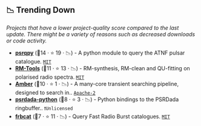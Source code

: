 ## 📉 Trending Down

_Projects that have a lower project-quality score compared to the last update. There might be a variety of reasons such as decreased downloads or code activity._

- <b><a href="https://psrqpy.readthedocs.io">psrqpy</a></b> (🥇14 ·  ⭐ 19 · 📉) - A python module to query the ATNF pulsar catalogue. <code><a href="http://bit.ly/34MBwT8">MIT</a></code> <code><img src="https://www.python.org/static/favicon.ico" style="display:inline;" width="13" height="13"></code>
- <b><a href="https://github.com/CIRADA-Tools/RM-Tools/wiki">RM-Tools</a></b> (🥇11 ·  ⭐ 13 · 📉) - RM-synthesis, RM-clean and QU-fitting on polarised radio spectra. <code><a href="http://bit.ly/34MBwT8">MIT</a></code> <code><img src="https://www.python.org/static/favicon.ico" style="display:inline;" width="13" height="13"></code>
- <b><a href="http://alert.eu/">Amber</a></b> (🥉10 ·  ⭐ 1 · 📉) - A many-core transient searching pipeline, designed to search in.. <code><a href="http://bit.ly/3nYMfla">Apache-2</a></code>
- <b><a href="https://trasal.github.io/psrdada-python/index.html">psrdada-python</a></b> (🥉8 ·  ⭐ 3 · 📉) - Python bindings to the PSRDada ringbuffer.. <code>❗Unlicensed</code> <code><img src="https://www.python.org/static/favicon.ico" style="display:inline;" width="13" height="13"></code>
- <b><a href="https://github.com/davidgardenier/frbcat">frbcat</a></b> (🥈7 ·  ⭐ 11 · 📉) - Query Fast Radio Burst catalogues. <code><a href="http://bit.ly/34MBwT8">MIT</a></code> <code><img src="https://www.python.org/static/favicon.ico" style="display:inline;" width="13" height="13"></code>

